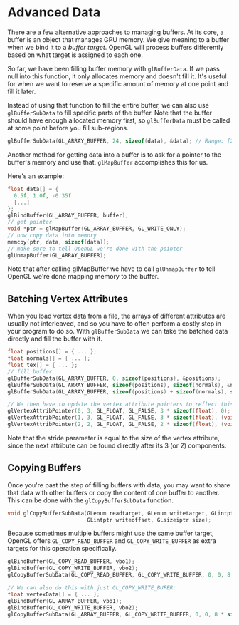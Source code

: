 # Advanced Data

There are a few alternative approaches to managing buffers. At its core, a buffer is an object that manages GPU memory. We give meaning to a buffer when we bind it to a *buffer target*. OpenGL will process buffers differently based on what target is assigned to each one.

So far, we have been filling buffer memory with `glBufferData`. If we pass null into this function, it only allocates memory and doesn't fill it. It's useful for when we want to reserve a specific amount of memory at one point and fill it later.

Instead of using that function to fill the entire buffer, we can also use `glBufferSubData` to fill specific parts of the buffer. Note that the buffer should have enough allocated memory first, so `glBufferData` must be called at some point before you fill sub-regions.

```c++
glBufferSubData(GL_ARRAY_BUFFER, 24, sizeof(data), &data); // Range: [24, 24 + sizeof(data)]
```

Another method for getting data into a buffer is to ask for a pointer to the buffer's memory and use that. `glMapBuffer` accomplishes this for us.

Here's an example:

```c++
float data[] = {
  0.5f, 1.0f, -0.35f
  [...]
};
glBindBuffer(GL_ARRAY_BUFFER, buffer);
// get pointer
void *ptr = glMapBuffer(GL_ARRAY_BUFFER, GL_WRITE_ONLY);
// now copy data into memory
memcpy(ptr, data, sizeof(data));
// make sure to tell OpenGL we're done with the pointer
glUnmapBuffer(GL_ARRAY_BUFFER);
```

Note that after calling glMapBuffer we have to call `glUnmapBuffer` to tell OpenGL we're done mapping memory to the buffer.

## Batching Vertex Attributes

When you load vertex data from a file, the arrays of different attributes are usually not interleaved, and so you have to often perform a costly step in your program to do so. With `glBufferSubData` we can take the batched data directly and fill the buffer with it.

```c++
float positions[] = { ... };
float normals[] = { ... };
float tex[] = { ... };
// fill buffer
glBufferSubData(GL_ARRAY_BUFFER, 0, sizeof(positions), &positions);
glBufferSubData(GL_ARRAY_BUFFER, sizeof(positions), sizeof(normals), &normals);
glBufferSubData(GL_ARRAY_BUFFER, sizeof(positions) + sizeof(normals), sizeof(tex), &tex);

// We then have to update the vertex attribute pointers to reflect this change.
glVertexAttribPointer(0, 3, GL_FLOAT, GL_FALSE, 3 * sizeof(float), 0);  
glVertexAttribPointer(1, 3, GL_FLOAT, GL_FALSE, 3 * sizeof(float), (void*)(sizeof(positions)));  
glVertexAttribPointer(2, 2, GL_FLOAT, GL_FALSE, 2 * sizeof(float), (void*)(sizeof(positions) + sizeof(normals)));  
```

Note that the stride parameter is equal to the size of the vertex attribute, since the next attribute can be found directly after its 3 (or 2) components.

## Copying Buffers

Once you're past the step of filling buffers with data, you may want to share that data with other buffers or copy the content of one buffer to another. This can be done with the `glCopyBufferSubData` function.

```c++
void glCopyBufferSubData(GLenum readtarget, GLenum writetarget, GLintptr readoffset,
                         GLintptr writeoffset, GLsizeiptr size);
```

Because sometimes multiple buffers might use the same buffer target, OpenGL offers `GL_COPY_READ_BUFFER` and `GL_COPY_WRITE_BUFFER` as extra targets for this operation specifically.

```c++
glBindBuffer(GL_COPY_READ_BUFFER, vbo1);
glBindBuffer(GL_COPY_WRITE_BUFFER, vbo2);
glCopyBufferSubData(GL_COPY_READ_BUFFER, GL_COPY_WRITE_BUFFER, 0, 0, 8 * sizeof(float));

// We can also do this with just GL_COPY_WRITE_BUFER:
float vertexData[] = { ... };
glBindBuffer(GL_ARRAY_BUFFER, vbo1);
glBindBuffer(GL_COPY_WRITE_BUFFER, vbo2);
glCopyBufferSubData(GL_ARRAY_BUFFER, GL_COPY_WRITE_BUFFER, 0, 0, 8 * sizeof(float));  
```
